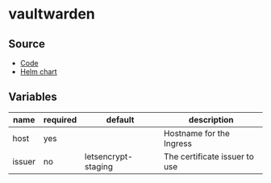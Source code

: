 # vaultwarden

## Source

* [Code](https://github.com/dani-garcia/vaultwarden)
* [Helm chart](https://github.com/gissilabs/charts/tree/master/vaultwarden)

## Variables

| name   | required | default             | description
|--------|----------|---------------------|-------------
| host   | yes      |                     | Hostname for the Ingress
| issuer | no       | letsencrypt-staging | The certificate issuer to use
